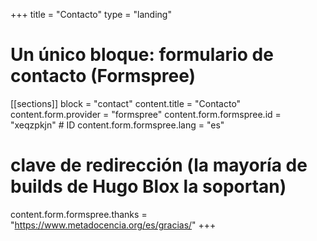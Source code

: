+++
title = "Contacto"
type  = "landing"

# Un único bloque: formulario de contacto (Formspree)
[[sections]]
block = "contact"
content.title = "Contacto"
content.form.provider = "formspree"
content.form.formspree.id = "xeqzpkjn"  # ID
content.form.formspree.lang   = "es"
# clave de redirección (la mayoría de builds de Hugo Blox la soportan)
content.form.formspree.thanks = "https://www.metadocencia.org/es/gracias/"
+++
